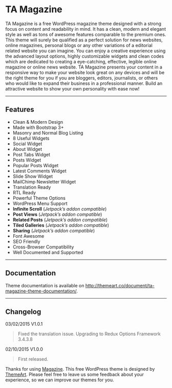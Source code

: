 TA Magazine
============

TA Magazine is a free WordPress magazine theme designed with a strong focus on content and readability in mind. It has a clean, modern and elegant style as well as tons of awesome features comparable to the premium ones. This theme will surely be qualified as a perfect solution for news websites, online magazines, personal blogs or any other variations of a editorial related website you can imagine. You can enjoy a creative experience using the advanced layout options, highly customizable widgets and clean codes which are dedicated to creating a eye-catching, effective, legible online magazine or online news website. TA Magazine presents your content in a responsive way to make your website look great on any devices and will be the right theme for you if you are bloggers, editors, journalists, or others who would like to expand their business in a professional manner. Build an attractive website to show your own personality with ease now!

--------

Features
--------

- Clean & Modern Design
- Made with Bootstrap 3+
- Masonry and Normal Blog Listing
- 8 Useful Widgets
 - Social Widget
 - About Widget
 - Post Tabs Widget
 - Posts Widget
 - Popular Posts Widget
 - Latest Comments Widget
 - Slide Show Widget
 - MailChimp Newsletter Widget 
- Translation Ready
- RTL Ready
- Powerful Theme Options
- WordPress Menu Support
- **Infinite Scroll** (*Jetpack’s addon compatible*)
- **Post Views** (*Jetpack’s addon compatible*)
- **Related Posts** (*Jetpack’s addon compatible*)
- **Tiled Galleries** (*Jetpack’s addon compatible*)
- **Sharing** (*Jetpack’s addon compatible*)
- Font Awesome
- SEO Friendly
- Cross-Browser Compatibility
- Well Documented and Supported

-------------

Documentation
-------------

Theme documentation is available on http://themeart.co/document/ta-magazine-theme-documentation/.

---------

Changelog
---------

03/02/2015 V1.0.1
> Fixed the translation issue.
> Upgrading to Redux Options Framework 3.4.3.8

02/10/2015 V1.0.0
> First released.

Thanks for using [Magazine][1]. This free WordPress theme is designed by [ThemeArt][2]. Please feel free to leave us some feedback about your experience, so we can improve our themes for you.

[1]: http://themeart.co/free-theme/ta-magazine/
[2]: http://themeart.co/